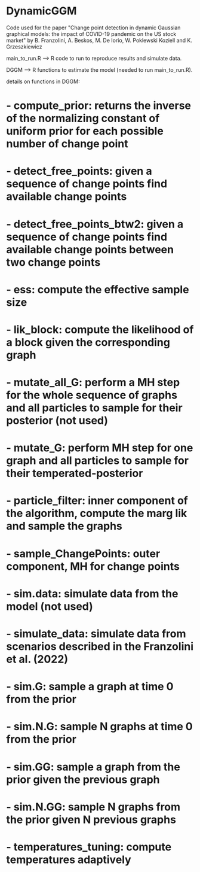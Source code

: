 # DynamicGGM
Code used for the paper "Change point detection in dynamic Gaussian graphical models: the impact of COVID-19 pandemic on the US stock market"  by B. Franzolini, A. Beskos, M. De Iorio, W. Poklewski Koziell and K. Grzeszkiewicz

main_to_run.R --> R code to run to reproduce results and simulate data.

DGGM --> R functions to estimate the model (needed to run main_to_run.R).

details on functions in DGGM: 
# - compute_prior: returns the inverse of the normalizing constant of uniform prior for each possible number of change point
# - detect_free_points: given a sequence of change points find available change points
# - detect_free_points_btw2: given a sequence of change points find available change points between two change points
# - ess: compute the effective sample size
# - lik_block: compute the likelihood of a block given the corresponding graph
# - mutate_all_G: perform a MH step for the whole sequence of graphs and all particles to sample for their posterior (not used)
# - mutate_G: perform MH step for one graph and all particles to sample for their temperated-posterior
# - particle_filter: inner component of the algorithm, compute the marg lik and sample the graphs
# - sample_ChangePoints: outer component, MH for change points
# - sim.data: simulate data from the model (not used)
# - simulate_data: simulate data from scenarios described in the Franzolini et al. (2022)
# - sim.G: sample a graph at time 0 from the prior
# - sim.N.G: sample N graphs at time 0 from the prior
# - sim.GG: sample a graph from the prior given the previous graph
# - sim.N.GG: sample N graphs from the prior given N previous graphs
# - temperatures_tuning: compute temperatures adaptively
